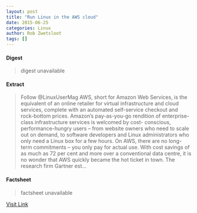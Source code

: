 ```yaml
---
layout: post
title: "Run Linux in the AWS cloud"
date: 2015-06-25
categories: Linux
author: Rob Zwetsloot
tags: []
---
```



#### Digest
>digest unavailable

#### Extract
>Follow @LinuxUserMag AWS, short for Amazon Web Services, is the equivalent of an online retailer for virtual infrastructure and cloud services, complete with an automated self-service checkout and rock-bottom prices. Amazon’s pay-as-you-go rendition of enterprise-class infrastructure services is welcomed by cost- conscious, performance-hungry users – from website owners who need to scale out on demand, to software developers and Linux administrators who only need a Linux box for a few hours. On AWS, there are no long-term commitments – you only pay for actual use. With cost savings of as much as 72 per cent and more over a conventional data centre, it is no wonder that AWS quickly became the hot ticket in town. The research firm Gartner est...

#### Factsheet
>factsheet unavailable

[Visit Link](http://www.linuxuser.co.uk/tutorials/run-linux-in-the-aws-cloud)


